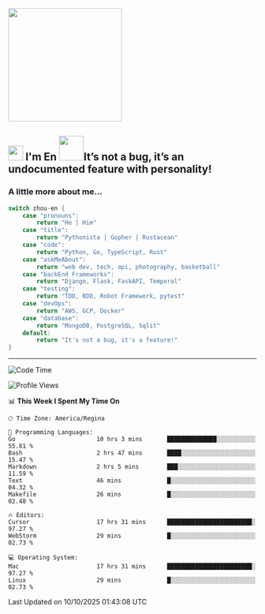 <img align='center' src="https://media.giphy.com/media/GP1TJJSV4Ys1r64q2A/giphy.gif" width="230">

<h2><img src="https://emojis.slackmojis.com/emojis/images/1531849430/4246/blob-sunglasses.gif?1531849430" width="30"/> I'm En <img src="https://media.giphy.com/media/12oufCB0MyZ1Go/giphy.gif" width="50">It’s not a bug, it’s an undocumented feature with personality!</h2>


<!-- <img align='right' src="https://media.giphy.com/media/M9gbBd9nbDrOTu1Mqx/giphy.gif" width="230"> -->


### A little more about me... 
<!--
```javascript
const zhou-en = {
    pronouns: "He" | "Him",
    title: "Pythonista" | "Gopher" | "Rustacean",
    code: ["Python", "Go", "Rust", "TypeScript"],
    askMeAbout: ["web dev", "tech", "app dev", "photography"],
    technologies: {
        backEnd: {
            python: ["Django", "Flask", "FaskAPI"],
            go: []
        },
        scraping: ["selenium", "scrapy", "spider"],
        testing: ["Robot Framework"],
        devOps: ["AWS", "Docker", "GCP", "Nginx"],
        databases: ["mongo", "postgresql", "sqlite"],
        misc: ["Firebase", "Heroku"]
    },
    architecture: ["Event Driven Architecture", "Microservices"],
    currentFocus: ["Temporal", "Rust"],
    funFact: "It's not a bug, it's a feature!"
};
```
  -->

```go
switch zhou-en {
    case "pronouns":
        return "He | Him"
    case "title":
        return "Pythonista | Gopher | Rustacean"
    case "code":
        return "Python, Go, TypeScript, Rust"
    case "askMeAbout":
        return "web dev, tech, api, photography, basketball"
    case "backEnd Frameworks":
        return "Django, Flask, FaskAPI, Temporal"
    case "testing":
        return "TDD, BDD, Robot Framework, pytest"
    case "devOps":
        return "AWS, GCP, Docker"
    case "database":
        return "MongoDB, PostgreSQL, Sqlit"
    default:
        return "It's not a bug, it's a feature!"
}
```




---
<!--START_SECTION:waka-->
![Code Time](http://img.shields.io/badge/Code%20Time-2%2C575%20hrs%2018%20mins-blue)

![Profile Views](http://img.shields.io/badge/Profile%20Views-0-blue)

📊 **This Week I Spent My Time On** 

```text
🕑︎ Time Zone: America/Regina

💬 Programming Languages: 
Go                       10 hrs 3 mins       ██████████████░░░░░░░░░░░   55.81 % 
Bash                     2 hrs 47 mins       ████░░░░░░░░░░░░░░░░░░░░░   15.47 % 
Markdown                 2 hrs 5 mins        ███░░░░░░░░░░░░░░░░░░░░░░   11.59 % 
Text                     46 mins             █░░░░░░░░░░░░░░░░░░░░░░░░   04.32 % 
Makefile                 26 mins             █░░░░░░░░░░░░░░░░░░░░░░░░   02.48 % 

🔥 Editors: 
Cursor                   17 hrs 31 mins      ████████████████████████░   97.27 % 
WebStorm                 29 mins             █░░░░░░░░░░░░░░░░░░░░░░░░   02.73 % 

💻 Operating System: 
Mac                      17 hrs 31 mins      ████████████████████████░   97.27 % 
Linux                    29 mins             █░░░░░░░░░░░░░░░░░░░░░░░░   02.73 % 
```


 Last Updated on 10/10/2025 01:43:08 UTC
<!--END_SECTION:waka-->
